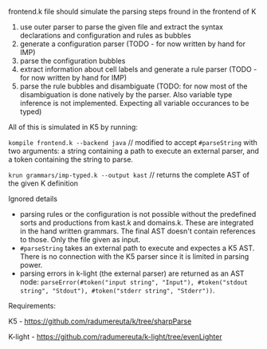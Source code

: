 frontend.k file should simulate the parsing steps fround in the frontend of K

1. use outer parser to parse the given file and extract the syntax declarations and configuration and rules as bubbles
2. generate a configuration parser (TODO - for now written by hand for IMP)
3. parse the configuration bubbles
4. extract information about cell labels and generate a rule parser (TODO - for now written by hand for IMP)
5. parse the rule bubbles and disambiguate (TODO: for now most of the disambiguation is done natively by the parser. Also variable type inference is not implemented. Expecting all variable occurances to be typed)

All of this is simulated in K5 by running:

`kompile frontend.k --backend java` // modified to accept `#parseString` with two arguments: a string containing a path to execute an external parser, and a token containing the string to parse.

`krun grammars/imp-typed.k --output kast` // returns the complete AST of the given K definition

Ignored details

- parsing rules or the configuration is not possible without the predefined sorts and productions from kast.k and domains.k. These are integrated in the hand written grammars. The final AST doesn't contain references to those. Only the file given as input.
- `#parseString` takes an external path to execute and expectes a K5 AST. There is no connection with the K5 parser since it is limited in parsing power.
- parsing errors in k-light (the external parser) are returned as an AST node: `parseError(#token("input string", "Input"), #token("stdout string", "Stdout"), #token("stderr string", "Stderr"))`.

Requirements:

K5 - https://github.com/radumereuta/k/tree/sharpParse

K-light - https://github.com/radumereuta/k-light/tree/evenLighter

